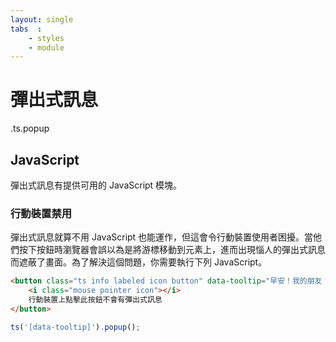 ```yaml
---
layout: single
tabs  :
    - styles
    - module
---
```


# 彈出式訊息

.ts.popup

## JavaScript

彈出式訊息有提供可用的 JavaScript 模塊。

### 行動裝置禁用

彈出式訊息就算不用 JavaScript 也能運作，但這會令行動裝置使用者困擾。當他們按下按鈕時瀏覽器會誤以為是將游標移動到元素上，進而出現惱人的彈出式訊息而遮蔽了畫面。為了解決這個問題，你需要執行下列 JavaScript。

```html
<button class="ts info labeled icon button" data-tooltip="早安！我的朋友！你欠錢沒還！">
    <i class="mouse pointer icon"></i>
    行動裝置上點擊此按鈕不會有彈出式訊息
</button>
```

```js
ts('[data-tooltip]').popup();
```